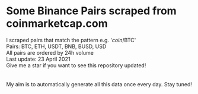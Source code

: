# Some Binance Pairs scraped from coinmarketcap.com
I scraped pairs that match the pattern e.g. '*coin*/BTC' <br />
Pairs: BTC, ETH, USDT, BNB, BUSD, USD<br />
All pairs are ordered by 24h volume <br />
Last update: 23 April 2021 <br />
Give me a star if you want to see this repository updated! <br />
 <br />
 <br />
My aim is to automatically generate all this data once every day. Stay tuned!
